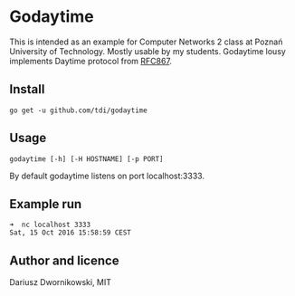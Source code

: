 # Godaytime

This is intended as an example for Computer Networks 2 class at Poznań University of Technology. Mostly usable by my students. Godaytime lousy implements Daytime protocol from [RFC867](https://tools.ietf.org/html/rfc867).


## Install

```
go get -u github.com/tdi/godaytime
```

## Usage 
```
godaytime [-h] [-H HOSTNAME] [-p PORT]
```

By default godaytime listens on port localhost:3333. 

## Example run 

```
➜  nc localhost 3333
Sat, 15 Oct 2016 15:58:59 CEST
```

## Author and licence

Dariusz Dwornikowski, MIT 